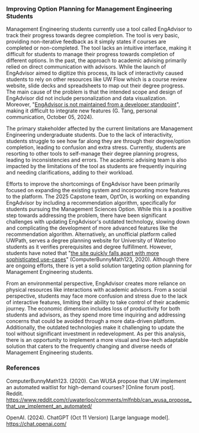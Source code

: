 ### Improving Option Planning for Management Engineering Students

Management Engineering students currently use a tool called EngAdvisor to track their progress towards degree completion. 
The tool is very basic, providing non-iterative feedback as it simply states if courses are completed or non-completed. 
The tool lacks an intuitive interface, making it difficult for students to manage their progress towards completion of different options. 
In the past, the approach to academic advising primarily relied on direct communication with advisors. While the launch of EngAdvisor 
aimed to digitize this process, its lack of interactivity caused students to rely on other resources like UW Flow which is a course review website, 
slide decks and spreadsheets to map out their degree progress. The main cause of the problem is that the intended scope and design of EngAdvisor did 
not include personalization and data visualization. Moreover, "[EngAdvisor is not maintained from a developer standpoint](https://docs.google.com/presentation/d/1X371Ihv5VzYx1qlp7VVZd9-UrDcDcTUW7-t9dzS5eRg/edit?usp=sharing)", making it difficult to integrate new features (G. Tang, personal communication, October 05, 2024).

The primary stakeholder affected by the current limitations are Management Engineering undergraduate students. Due to the lack of interactivity, 
students struggle to see how far along they are through their degree/option completion, leading to confusion and extra stress. Currently, students 
are resorting to other tools to self-manage their degree planning progress, leading to inconsistencies and errors. The academic advising team is 
also impacted by the limitations of the tool as students are frequently inquiring and needing clarifications, adding to their workload. 

Efforts to improve the shortcomings of EngAdvisor have been primarily focused on expanding the existing system and incorporating more features to the platform. The 2025 Capstone team, Opt’On, is working on expanding EngAdvisor by including a recommendation algorithm, specifically for students pursuing the Management Sciences Option. While this is a positive step towards addressing the problem, there have been significant challenges with updating EngAdvisor's outdated technology, slowing down and complicating the development of more advanced features like the recommendation algorithm. Alternatively, an unofficial platform called UWPath, serves a degree planning website for University of Waterloo students as it verifies prerequisites and degree fulfillment. However, students have noted that "[the site quickly falls apart with more sophisticated use-cases](https://www.reddit.com/r/uwaterloo/comments/mlfnbb/can_wusa_propose_that_uw_implement_an_automated/)" 
(ComputerBunnyMath123, 2020). Although there are ongoing efforts, there is yet a solid solution targeting option planning for Management Engineering students. 

From an environmental perspective, EngAdvisor creates more reliance on physical resources like interactions with academic advisors. From a social perspective, students may face more confusion and stress due to the lack of interactive features, limiting their ability to take control of their academic journey. The economic dimension includes loss of productivity for both students and advisors, as they spend more time inquiring and addressing concerns that could be avoided through a more data-driven platform. Additionally, the outdated technologies make it challenging to update the tool without significant investment in redevelopment. As per this analysis, there is an opportunity to implement a more visual and low-tech adaptable solution that caters to the frequently changing and diverse needs of Management Engineering students. 

### References

ComputerBunnyMath123. (2020). Can WUSA propose that UW implement an automated waitlist for high-demand courses? [Online forum post]. 
    Reddit. https://www.reddit.com/r/uwaterloo/comments/mlfnbb/can_wusa_propose_that_uw_implement_an_automated/

OpenAI. (2024). ChatGPT (Oct 11 Version) [Large language model]. 
    https://chat.openai.com/
